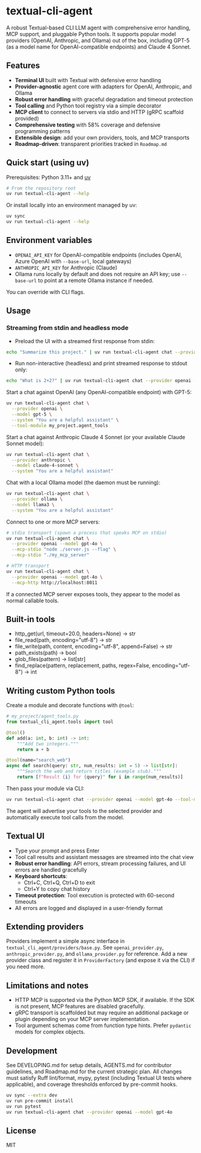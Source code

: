 # textual-cli-agent

A robust Textual-based CLI LLM agent with comprehensive error handling, MCP support, and pluggable Python tools. It supports popular model providers (OpenAI, Anthropic, and Ollama) out of the box, including GPT-5 (as a model name for OpenAI-compatible endpoints) and Claude 4 Sonnet.

## Features

- **Terminal UI** built with Textual with defensive error handling
- **Provider-agnostic** agent core with adapters for OpenAI, Anthropic, and Ollama
- **Robust error handling** with graceful degradation and timeout protection
- **Tool calling** and Python tool registry via a simple decorator
- **MCP client** to connect to servers via stdio and HTTP (gRPC scaffold provided)
- **Comprehensive testing** with 58% coverage and defensive programming patterns
- **Extensible design**: add your own providers, tools, and MCP transports
- **Roadmap-driven**: transparent priorities tracked in `Roadmap.md`

## Quick start (using uv)

Prerequisites: Python 3.11+ and [uv](https://github.com/astral-sh/uv)

```bash
# From the repository root
uv run textual-cli-agent --help
```

Or install locally into an environment managed by uv:

```bash
uv sync
uv run textual-cli-agent --help
```

## Environment variables

- `OPENAI_API_KEY` for OpenAI-compatible endpoints (includes OpenAI, Azure OpenAI with `--base-url`, local gateways)
- `ANTHROPIC_API_KEY` for Anthropic (Claude)
- Ollama runs locally by default and does not require an API key; use `--base-url` to point at a remote Ollama instance if needed.

You can override with CLI flags.

## Usage

### Streaming from stdin and headless mode

- Preload the UI with a streamed first response from stdin:

```bash
echo "Summarize this project." | uv run textual-cli-agent chat --provider openai --model gpt-4o --prompt-stdin
```

- Run non-interactive (headless) and print streamed response to stdout only:

```bash
echo "What is 2+2?" | uv run textual-cli-agent chat --provider openai --model gpt-4o --non-interactive
```


Start a chat against OpenAI (any OpenAI-compatible endpoint) with GPT-5:

```bash
uv run textual-cli-agent chat \
  --provider openai \
  --model gpt-5 \
  --system "You are a helpful assistant" \
  --tool-module my_project.agent_tools
```

Start a chat against Anthropic Claude 4 Sonnet (or your available Claude Sonnet model):

```bash
uv run textual-cli-agent chat \
  --provider anthropic \
  --model claude-4-sonnet \
  --system "You are a helpful assistant"
```

Chat with a local Ollama model (the daemon must be running):

```bash
uv run textual-cli-agent chat \
  --provider ollama \
  --model llama3 \
  --system "You are a helpful assistant"
```

Connect to one or more MCP servers:

```bash
# stdio transport (spawn a process that speaks MCP on stdio)
uv run textual-cli-agent chat \
  --provider openai --model gpt-4o \
  --mcp-stdio "node ./server.js --flag" \
  --mcp-stdio "./my_mcp_server"

# HTTP transport
uv run textual-cli-agent chat \
  --provider openai --model gpt-4o \
  --mcp-http http://localhost:8011
```

If a connected MCP server exposes tools, they appear to the model as normal callable tools.

## Built-in tools

- http_get(url, timeout=20.0, headers=None) -> str
- file_read(path, encoding="utf-8") -> str
- file_write(path, content, encoding="utf-8", append=False) -> str
- path_exists(path) -> bool
- glob_files(pattern) -> list[str]
- find_replace(pattern, replacement, paths, regex=False, encoding="utf-8") -> int

## Writing custom Python tools

Create a module and decorate functions with `@tool`:

```python
# my_project/agent_tools.py
from textual_cli_agent.tools import tool

@tool()
def add(a: int, b: int) -> int:
    """Add two integers."""
    return a + b

@tool(name="search_web")
async def search(query: str, num_results: int = 5) -> list[str]:
    """Search the web and return titles (example stub)."""
    return [f"Result {i} for {query}" for i in range(num_results)]
```

Then pass your module via CLI:

```bash
uv run textual-cli-agent chat --provider openai --model gpt-4o --tool-module my_project.agent_tools
```

The agent will advertise your tools to the selected provider and automatically execute tool calls from the model.

## Textual UI

- Type your prompt and press Enter
- Tool call results and assistant messages are streamed into the chat view
- **Robust error handling**: API errors, stream processing failures, and UI errors are handled gracefully
- **Keyboard shortcuts**:
  - Ctrl+C, Ctrl+Q, Ctrl+D to exit
  - Ctrl+Y to copy chat history
- **Timeout protection**: Tool execution is protected with 60-second timeouts
- All errors are logged and displayed in a user-friendly format

## Extending providers

Providers implement a simple async interface in `textual_cli_agent/providers/base.py`. See `openai_provider.py`, `anthropic_provider.py`, and `ollama_provider.py` for reference. Add a new provider class and register it in `ProviderFactory` (and expose it via the CLI) if you need more.

## Limitations and notes

- HTTP MCP is supported via the Python MCP SDK, if available. If the SDK is not present, MCP features are disabled gracefully.
- gRPC transport is scaffolded but may require an additional package or plugin depending on your MCP server implementation.
- Tool argument schemas come from function type hints. Prefer `pydantic` models for complex objects.

## Development

See DEVELOPING.md for setup details, AGENTS.md for contributor guidelines, and Roadmap.md for the current strategic plan. All changes must satisfy Ruff lint/format, mypy, pytest (including Textual UI tests where applicable), and coverage thresholds enforced by pre-commit hooks.

```bash
uv sync --extra dev
uv run pre-commit install
uv run pytest
uv run textual-cli-agent chat --provider openai --model gpt-4o
```

## License

MIT
